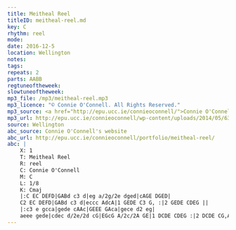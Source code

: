 ```yaml
---
title: Meitheal Reel
titleID: meitheal-reel.md
key: C
rhythm: reel
mode:
date: 2016-12-5
location: Wellington
notes:
tags:
repeats: 2 
parts: AABB 
regtuneoftheweek:
slowtuneoftheweek:
mp3_file: /mp3/meitheal-reel.mp3
mp3_licence: "© Connie O'Connell. All Rights Reserved."
mp3_source: <a href="http://epu.ucc.ie/connieoconnell/">Connie O'Connell</a>
mp3_url: http://epu.ucc.ie/connieoconnell/wp-content/uploads/2014/05/63-Meitheal-Reel.mp3
source: Wellington
abc_source: Connie O'Connell's website
abc_url: http://epu.ucc.ie/connieoconnell/portfolio/meitheal-reel/
abc: |
    X: 1
    T: Meitheal Reel
    R: reel
    C: Connie O'Connell
    M: C
    L: 1/8
    K: Cmaj
    |:C EC DEFD|GABd c3 d|eg a/2g/2e dged|cAGE DGED|
    C2 EC DEFD|GABd c3 d|eccc AdcA|1 GEDE C3 G, :|2 GEDE CDEG ||
    |:c3 e gcca|gede cAAc|GEEE GAca|gece d2 eg|
    aeee gede|cdec d/2e/2d cG|EGcG A/2c/2A GE|1 DCDE CDEG :|2 DCDE CG,A,C ||
---
```


